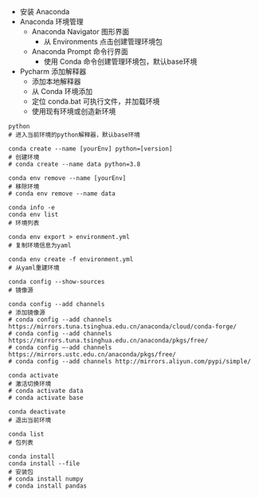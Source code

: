 - 安装 Anaconda
- Anaconda 环境管理
	- Anaconda Navigator 图形界面
		- 从 Environments 点击创建管理环境包
	- Anaconda Prompt 命令行界面
		- 使用 Conda 命令创建管理环境包，默认base环境
- Pycharm 添加解释器
	- 添加本地解释器
	- 从 Conda 环境添加
	- 定位 conda.bat 可执行文件，并加载环境
	- 使用现有环境或创造新环境
```shell
python
# 进入当前环境的python解释器，默认base环境

conda create --name [yourEnv] python=[version]
# 创建环境
# conda create --name data python=3.8

conda env remove --name [yourEnv]
# 移除环境
# conda env remove --name data

conda info -e
conda env list
# 环境列表

conda env export > environment.yml  
# 复制环境信息为yaml

conda env create -f environment.yml  
# 从yaml重建环境

conda config --show-sources
# 镜像源

conda config --add channels
# 添加镜像源
# conda config --add channels https://mirrors.tuna.tsinghua.edu.cn/anaconda/cloud/conda-forge/
# conda config --add channels https://mirrors.tuna.tsinghua.edu.cn/anaconda/pkgs/free/
# conda config –-add channels https://mirrors.ustc.edu.cn/anaconda/pkgs/free/
# conda config --add channels http://mirrors.aliyun.com/pypi/simple/

conda activate 
# 激活切换环境
# conda activate data
# conda activate base

conda deactivate
# 退出当前环境

conda list
# 包列表

conda install
conda install --file
# 安装包
# conda install numpy
# conda install pandas
```
